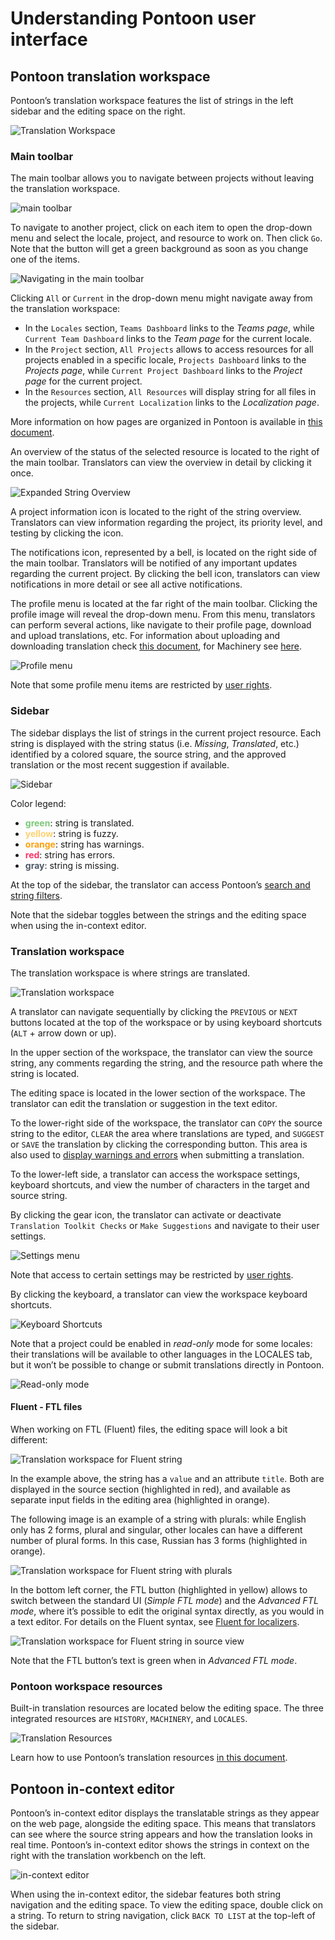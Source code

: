 # Understanding Pontoon user interface

## Pontoon translation workspace

Pontoon’s translation workspace features the list of strings in the left sidebar and the editing space on the right.

![Translation Workspace](/assets/images/pontoon/ui/translation_workspace.png)

### Main toolbar

The main toolbar allows you to navigate between projects without leaving the translation workspace.

![main toolbar](/assets/images/pontoon/ui/main_toolbar.png)

To navigate to another project, click on each item to open the drop-down menu and select the locale, project, and resource to work on. Then click `Go`. Note that the button will get a green background as soon as you change one of the items.

![Navigating in the main toolbar](/assets/images/pontoon/ui/main_nav.png)

Clicking `All` or `Current` in the drop-down menu might navigate away from the translation workspace:
* In the `Locales` section, `Teams Dashboard` links to the *Teams page*, while `Current Team Dashboard` links to the *Team page* for the current locale.
* In the `Project` section, `All Projects` allows to access resources for all projects enabled in a specific locale, `Projects Dashboard` links to the *Projects page*, while `Current Project Dashboard` links to the *Project page* for the current project.
* In the `Resources` section, `All Resources` will display string for all files in the projects, while `Current Localization` links to the *Localization page*.

More information on how pages are organized in Pontoon is available in [this document](teams_projects.md).

An overview of the status of the selected resource is located to the right of the main toolbar. Translators can view the overview in detail by clicking it once.

![Expanded String Overview](/assets/images/pontoon/ui/string_overview.png)

A project information icon is located to the right of the string overview. Translators can view information regarding the project, its priority level, and testing by clicking the icon.

The notifications icon, represented by a bell, is located on the right side of the main toolbar. Translators will be notified of any important updates regarding the current project. By clicking the bell icon, translators can view notifications in more detail or see all active notifications.

The profile menu is located at the far right of the main toolbar. Clicking the profile image will reveal the drop-down menu. From this menu, translators can perform several actions, like navigate to their profile page, download and upload translations, etc. For information about uploading and downloading translation check [this document](translate.md#downloading-and-uploading-translations), for Machinery see [here](resources.md#machinery-tab).

![Profile menu](/assets/images/pontoon/ui/profile_menu.png)

Note that some profile menu items are restricted by [user rights](users.md#user-roles).

### Sidebar

The sidebar displays the list of strings in the current project resource. Each string is displayed with the string status (i.e. *Missing*, *Translated*, etc.) identified by a colored square, the source string, and the approved translation or the most recent suggestion if available.

![Sidebar](/assets/images/pontoon/ui/sidebar.png)

Color legend:
* **<span style="color: #7bc876;">green</span>**: string is translated.
* **<span style="color: #fed271;">yellow</span>**: string is fuzzy.
* **<span style="color: #ffa10f;">orange</span>**: string has warnings.
* **<span style="color: #f36;">red</span>**: string has errors.
* **<span style="color: #4d5967;">gray</span>**: string is missing.

At the top of the sidebar, the translator can access Pontoon’s [search and string filters](search_filters.md).

Note that the sidebar toggles between the strings and the editing space when using the in-context editor.

### Translation workspace

The translation workspace is where strings are translated.

![Translation workspace](/assets/images/pontoon/ui/workspace_standard.png)

A translator can navigate sequentially by clicking the `PREVIOUS` or `NEXT` buttons located at the top of the workspace or by using keyboard shortcuts (`ALT` + arrow down or up).

In the upper section of the workspace, the translator can view the source string, any comments regarding the string, and the resource path where the string is located.

The editing space is located in the lower section of the workspace. The translator can edit the translation or suggestion in the text editor.

To the lower-right side of the workspace, the translator can `COPY` the source string to the editor, `CLEAR` the area where translations are typed, and `SUGGEST` or `SAVE` the translation by clicking the corresponding button. This area is also used to [display warnings and errors](translate.md#quality-checks) when submitting a translation.

To the lower-left side, a translator can access the workspace settings, keyboard shortcuts, and view the number of characters in the target and source string.

By clicking the gear icon, the translator can activate or deactivate `Translation Toolkit Checks` or `Make Suggestions` and navigate to their user settings.

![Settings menu](/assets/images/pontoon/ui/settings.png)

Note that access to certain settings may be restricted by [user rights](users.md#user-roles).

By clicking the keyboard, a translator can view the workspace keyboard shortcuts.

![Keyboard Shortcuts](/assets/images/pontoon/ui/shortcuts.png)

Note that a project could be enabled in *read-only* mode for some locales: their translations will be available to other languages in the LOCALES tab, but it won’t be possible to change or submit translations directly in Pontoon.

![Read-only mode](/assets/images/pontoon/ui/readonly.png)

#### Fluent - FTL files

When working on FTL (Fluent) files, the editing space will look a bit different:

![Translation workspace for Fluent string](/assets/images/pontoon/ui/workspace_ftl.png)

In the example above, the string has a `value` and an attribute `title`. Both are displayed in the source section (highlighted in red), and available as separate input fields in the editing area (highlighted in orange).

The following image is an example of a string with plurals: while English only has 2 forms, plural and singular, other locales can have a different number of plural forms. In this case, Russian has 3 forms (highlighted in orange).

![Translation workspace for Fluent string with plurals](/assets/images/pontoon/ui/workspace_ftl_plurals.png)

In the bottom left corner, the FTL button (highlighted in yellow) allows to switch between the standard UI (*Simple FTL mode*) and the *Advanced FTL mode*, where it’s possible to edit the original syntax directly, as you would in a text editor. For details on the Fluent syntax, see [Fluent for localizers](../fluent/README.md).

![Translation workspace for Fluent string in source view](/assets/images/pontoon/ui/workspace_ftl_sourceview.png)

Note that the FTL button’s text is green when in *Advanced FTL mode*.

### Pontoon workspace resources

Built-in translation resources are located below the editing space. The three integrated resources are `HISTORY`, `MACHINERY`, and `LOCALES`.

![Translation Resources](/assets/images/pontoon/ui/resources.png)

Learn how to use Pontoon’s translation resources [in this document](resources.md).

## Pontoon in-context editor

Pontoon’s in-context editor displays the translatable strings as they appear on the web page, alongside the editing space. This means that translators can see where the source string appears and how the translation looks in real time. Pontoon’s in-context editor shows the strings in context on the right with the translation workbench on the left.

![in-context editor](/assets/images/pontoon/ui/incontext_edit.png)

When using the in-context editor, the sidebar features both string navigation and the editing space. To view the editing space, double click on a string. To return to string navigation, click `BACK TO LIST` at the top-left of the sidebar.

